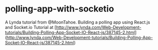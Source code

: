 # polling-app-with-socketio
A Lynda tutorial from @MoonTahoe. Building a polling app using React.js and Socket.io
Tutorial at [http://www.lynda.com/Web-Development-tutorials/Building-Polling-App-Socket-IO-React-js/387145-2.html] (http://www.lynda.com/Web-Development-tutorials/Building-Polling-App-Socket-IO-React-js/387145-2.html)
